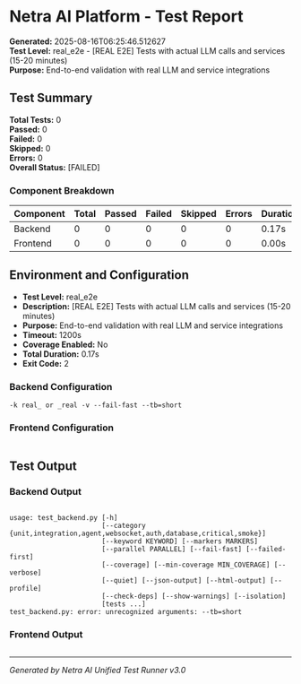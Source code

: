 # Netra AI Platform - Test Report

**Generated:** 2025-08-16T06:25:46.512627  
**Test Level:** real_e2e - [REAL E2E] Tests with actual LLM calls and services (15-20 minutes)  
**Purpose:** End-to-end validation with real LLM and service integrations

## Test Summary

**Total Tests:** 0  
**Passed:** 0  
**Failed:** 0  
**Skipped:** 0  
**Errors:** 0  
**Overall Status:** [FAILED]

### Component Breakdown

| Component | Total | Passed | Failed | Skipped | Errors | Duration | Status |
|-----------|-------|--------|--------|---------|--------|----------|--------|
| Backend   | 0 | 0 | 0 | 0 | 0 | 0.17s | [FAILED] |
| Frontend  | 0 | 0 | 0 | 0 | 0 | 0.00s | [SKIPPED] |

## Environment and Configuration

- **Test Level:** real_e2e
- **Description:** [REAL E2E] Tests with actual LLM calls and services (15-20 minutes)
- **Purpose:** End-to-end validation with real LLM and service integrations
- **Timeout:** 1200s
- **Coverage Enabled:** No
- **Total Duration:** 0.17s
- **Exit Code:** 2

### Backend Configuration
```
-k real_ or _real -v --fail-fast --tb=short
```

### Frontend Configuration
```

```

## Test Output

### Backend Output
```

usage: test_backend.py [-h]
                       [--category {unit,integration,agent,websocket,auth,database,critical,smoke}]
                       [--keyword KEYWORD] [--markers MARKERS]
                       [--parallel PARALLEL] [--fail-fast] [--failed-first]
                       [--coverage] [--min-coverage MIN_COVERAGE] [--verbose]
                       [--quiet] [--json-output] [--html-output] [--profile]
                       [--check-deps] [--show-warnings] [--isolation]
                       [tests ...]
test_backend.py: error: unrecognized arguments: --tb=short

```

### Frontend Output
```

```
---
*Generated by Netra AI Unified Test Runner v3.0*
